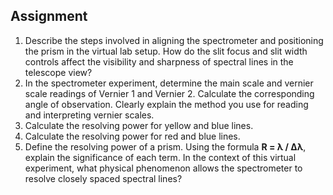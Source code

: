 ## Assignment


<ol>
  <li>
    Describe the steps involved in aligning the spectrometer and positioning the prism in the virtual lab setup. How do the slit focus and slit width controls affect the visibility and sharpness of spectral lines in the telescope view?
  </li>

  <li>
    In the spectrometer experiment, determine the main scale and vernier scale readings of Vernier 1 and Vernier 2. Calculate the corresponding angle of observation. Clearly explain the method you use for reading and interpreting vernier scales.
  </li>

  <li>
    Calculate the resolving power for yellow and blue lines.
  </li>

  <li>
    Calculate the resolving power for red and blue lines.
  </li>

  <li>
    Define the resolving power of a prism. Using the formula
    <strong>R = λ / Δλ</strong>, explain the significance of each term.
    In the context of this virtual experiment, what physical phenomenon allows the spectrometer to resolve closely spaced spectral lines?
  </li>
</ol>

